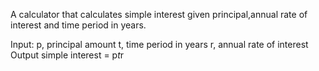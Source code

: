 A calculator that calculates simple interest given principal,annual rate of interest and time period in years.

Input:
p, principal amount
t, time period in years
r, annual rate of interest
Output
simple interest = p*t*r
